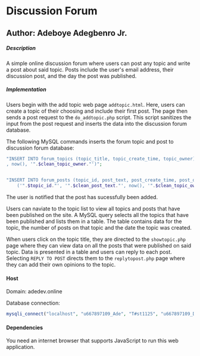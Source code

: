 # Discussion Forum

## Author: Adeboye Adegbenro Jr.

##### Description

A simple online discussion forum where users can post any topic and write a post about said topic. Posts include the user's email address, their discussion post, and the day the post was published.

##### Implementation

Users begin with the add topic web page `addtopic.html`. Here, users can create a topic of their choosing and include their first post. The page then sends a post request to the `do_addtopic.php` script. This script sanitizes the input from the post request and inserts the data into the discussion forum database.

The following MySQL commands inserts the forum topic and post to discussion forum database:

```php
"INSERT INTO forum_topics (topic_title, topic_create_time, topic_owner) VALUES ('".$clean_topic_title. "'
, now(), '".$clean_topic_owner."')";


"INSERT INTO forum_posts (topic_id, post_text, post_create_time, post_owner) VALUES
    ('".$topic_id."', '".$clean_post_text."', now(), '".$clean_topic_owner."')";

```

The user is notified that the post has sucessfully been added.

Users can naviate to the topic list to view all topics and posts that have been published on the site. A MySQL query selects all the topics that have been published and lists them in a table. The table contains data for the topic, the number of posts on that topic and the date the topic was created.

When users click on the topic title, they are directed to the `showtopic.php` page where they can view data on all the posts that were published on said topic. Data is presented in a table and users can reply to each post. Selecting `REPLY TO POST` directs them to the `replytopost.php` page where they can add their own opinions to the topic.

#### Host

Domain: adedev.online

Database connection:

```php
mysqli_connect("localhost", "u667897109_Ade", "T#st1125", "u667897109_Data");
```

#### Dependencies

You need an internet browser that supports JavaScript to run this web application. 